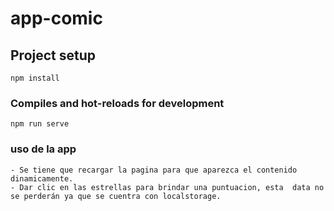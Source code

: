# app-comic

## Project setup
```
npm install
```

### Compiles and hot-reloads for development
```
npm run serve
```


### uso de la app

```
- Se tiene que recargar la pagina para que aparezca el contenido dinamicamente.
- Dar clic en las estrellas para brindar una puntuacion, esta  data no se perderán ya que se cuentra con localstorage.

```

